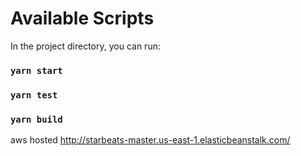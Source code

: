 # Available Scripts

In the project directory, you can run:

### `yarn start`

### `yarn test`

### `yarn build`
aws hosted
http://starbeats-master.us-east-1.elasticbeanstalk.com/
